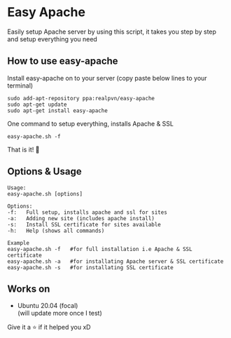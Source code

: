 # Easy Apache
Easily setup Apache server by using this script, it takes you step by step and setup everything you need

## How to use easy-apache
Install easy-apache on to your server (copy paste below lines to your terminal)
```
sudo add-apt-repository ppa:realpvn/easy-apache
sudo apt-get update
sudo apt-get install easy-apache
```

One command to setup everything, installs Apache & SSL
```
easy-apache.sh -f
```
That is it! 🤩
  
  
## Options & Usage
```
Usage:
easy-apache.sh [options]

Options:
-f:   Full setup, installs apache and ssl for sites
-a:   Adding new site (includes apache install)
-s:   Install SSL certificate for sites available
-h:   Help (shows all commands)

Example
easy-apache.sh -f   #for full installation i.e Apache & SSL certificate
easy-apache.sh -a   #for installating Apache server & SSL certificate
easy-apache.sh -s   #for installating SSL certificate
```


## Works on
- Ubuntu 20.04 (focal)  
(will update more once I test)

Give it a ⭐ if it helped you xD
